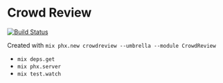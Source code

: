 # Crowd Review

[![Build Status](https://travis-ci.org/solid-af/crowdreview.svg?branch=master)](https://travis-ci.org/solid-af/crowdreview)

Created with `mix phx.new crowdreview --umbrella --module CrowdReview`

* `mix deps.get`
* `mix phx.server`
* `mix test.watch`
